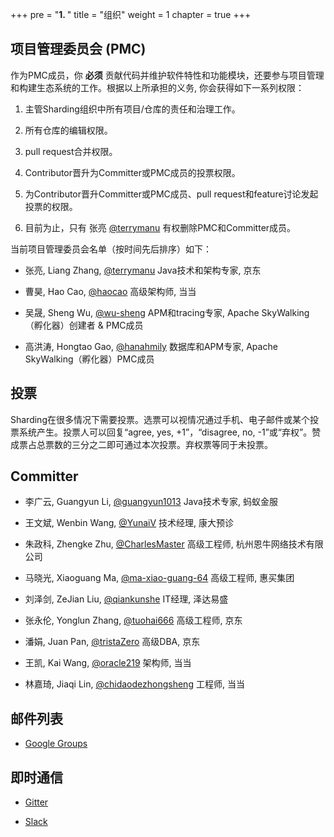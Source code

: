 +++
pre = "<b>1. </b>"
title = "组织"
weight = 1
chapter = true
+++

## 项目管理委员会 (PMC)

作为PMC成员，你 **必须** 贡献代码并维护软件特性和功能模块，还要参与项目管理和构建生态系统的工作。根据以上所承担的义务, 你会获得如下一系列权限：

1. 主管Sharding组织中所有项目/仓库的责任和治理工作。

1. 所有仓库的编辑权限。

1. pull request合并权限。

1. Contributor晋升为Committer或PMC成员的投票权限。

1. 为Contributor晋升Committer或PMC成员、pull request和feature讨论发起投票的权限。

1. 目前为止，只有 张亮 [@terrymanu](https://github.com/terrymanu) 有权删除PMC和Committer成员。

当前项目管理委员会名单（按时间先后排序）如下：

* 张亮, Liang Zhang, [@terrymanu](https://github.com/terrymanu) Java技术和架构专家, 京东

* 曹昊, Hao Cao, [@haocao](https://github.com/haocao) 高级架构师, 当当

* 吴晟, Sheng Wu, [@wu-sheng](https://github.com/wu-sheng) APM和tracing专家, Apache SkyWalking（孵化器）创建者 & PMC成员

* 高洪涛, Hongtao Gao, [@hanahmily](https://github.com/hanahmily) 数据库和APM专家, Apache SkyWalking（孵化器）PMC成员

## 投票

Sharding在很多情况下需要投票。选票可以视情况通过手机、电子邮件或某个投票系统产生。投票人可以回复“agree, yes, +1”，“disagree, no, -1”或“弃权”。赞成票占总票数的三分之二即可通过本次投票。弃权票等同于未投票。

## Committer

* 李广云, Guangyun Li, [@guangyun1013](https://github.com/guangyun1013) Java技术专家, 蚂蚁金服

* 王文斌, Wenbin Wang, [@YunaiV](https://github.com/YunaiV) 技术经理, 康大预诊

* 朱政科, Zhengke Zhu, [@CharlesMaster](https://github.com/CharlesMaster) 高级工程师, 杭州恩牛网络技术有限公司

* 马晓光, Xiaoguang Ma, [@ma-xiao-guang-64](https://github.com/ma-xiao-guang-64) 高级工程师, 惠买集团

* 刘泽剑, ZeJian Liu, [@qiankunshe](https://github.com/qiankunshe) IT经理, 泽达易盛

* 张永伦, Yonglun Zhang, [@tuohai666](https://github.com/tuohai666) 高级工程师, 京东

* 潘娟, Juan Pan, [@tristaZero](https://github.com/tristaZero) 高级DBA, 京东

* 王凯, Kai Wang, [@oracle219](https://github.com/oracle219) 架构师, 当当

* 林嘉琦, Jiaqi Lin, [@chidaodezhongsheng](https://github.com/chidaodezhongsheng) 工程师, 当当

## 邮件列表

* [Google Groups](mailto:sharding+subscribe@googlegroups.com)

## 即时通信

* [Gitter](https://gitter.im/Sharding-JDBC/shardingjdbc)

* [Slack](https://sharding.slack.com)
